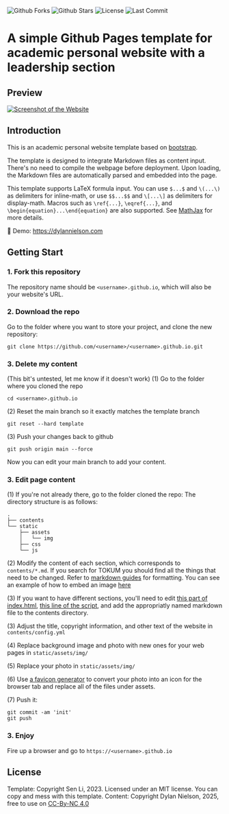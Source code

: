 

![Github Forks](https://img.shields.io/github/forks/senli1073/senli1073.github.io?style=flat)
![Github Stars](https://img.shields.io/github/stars/senli1073/senli1073.github.io?style=flat)
![License](https://img.shields.io/github/license/senli1073/senli1073.github.io)
![Last Commit](https://img.shields.io/github/last-commit/senli1073/senli1073.github.io)

# A simple Github Pages template for academic personal website with a leadership section

## Preview
[![Screenshot of the Website](https://raw.githubusercontent.com/shotgunosine/shotgunosine.github.io/main/screenshot_full.png)](https://dylannielson.com/)


## Introduction

This is an academic personal website template based on [bootstrap](https://github.com/StartBootstrap/startbootstrap-new-age).

The template is designed to integrate Markdown files as content input.  There's no need to compile the webpage before deployment.  Upon loading, the Markdown files are automatically parsed and embedded into the page.

This template supports LaTeX formula input. You can use `$...$` and `\(...\)` as delimiters for inline-math, or use `$$...$$` and `\[...\]` as delimiters for display-math. Macros such as `\ref{...}`, `\eqref{...}`, and `\begin{equation}...\end{equation}` are also supported. See [MathJax](https://docs.mathjax.org/en/latest/index.html) for more details.

:milky_way: Demo: https://dylannielson.com


## Getting Start
### 1. Fork this repository
The repository name should be `<username>.github.io`, which will also be your website's URL.

### 2. Download the repo
Go to the folder where you want to store your project, and clone the new repository:
```
git clone https://github.com/<username>/<username>.github.io.git
```

### 3. Delete my content
(This bit's untested, let me know if it doesn't work)
(1) Go to the folder where you cloned the repo
```
cd <username>.github.io
```
(2) Reset the main branch so it exactly matches the template branch
```
git reset --hard template
```

(3) Push your changes back to github
```
git push origin main --force
```
Now you can edit your main branch to add your content.

### 3. Edit page content

(1) If you're not already there, go to the folder cloned the repo:
The directory structure is as follows:

```.
.
├── contents
└── static
    ├── assets
    │   └── img
    ├── css
    └── js
```

(2) Modify the content of each section, which corresponds to `contents/*.md`. If you search for TOKUM you should find all the things that need to be changed. Refer to [markdown guides](https://www.markdownguide.org/) for formatting. You can see an example of how to embed an image [here](https://github.com/Shotgunosine/shotgunosine.github.io/blob/bdf2170d70a49d5066e6566863c457ea1acb7216/contents/leadership.md?plain=1#L1)

(3) If you want to have different sections, you'll need to edit [this part of index.html](https://github.com/Shotgunosine/shotgunosine.github.io/blob/fb0b8c020c223f686c2312ab1bcfecd7b3d73c8a/index.html#L97-L113), [this line of the script](https://github.com/Shotgunosine/shotgunosine.github.io/blob/fb0b8c020c223f686c2312ab1bcfecd7b3d73c8a/static/js/scripts.js#L5), and add the appropriatly named markdown file to the contents directory.

(3) Adjust the title, copyright information, and other text of the website in `contents/config.yml`

(4) Replace background image and photo with new ones for your web pages in `static/assets/img/`

(5) Replace your photo in `static/assets/img/`

(6) Use [a favicon generator](https://favicon.io/favicon-converter/) to convert your photo into an icon for the browser tab and replace all of the files under assets.

(7) Push it: 
```
git commit -am 'init'
git push
```

### 3. Enjoy

Fire up a browser and go to `https://<username>.github.io`



## License

Template: Copyright Sen Li, 2023. Licensed under an MIT license. You can copy and mess with this template.
Content: Copyright Dylan Nielson, 2025, free to use on [CC-By-NC 4.0](https://github.com/idleberg/Creative-Commons-Markdown/blob/main/4.0/by-nc-nd.markdown)

